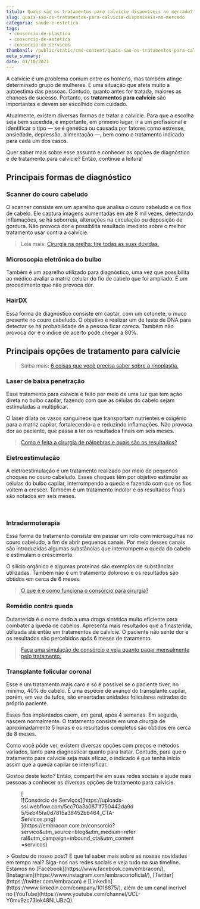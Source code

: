 ```yaml
---
titulo: Quais são os tratamentos para calvície disponíveis no mercado?
slug: quais-sao-os-tratamentos-para-calvicie-disponiveis-no-mercado
categoria: saude-e-estetica
tags:
 - consorcio-de-plastica
 - consorcio-de-estetica
 - consorcio-de-servicos
thumbnail: /public/static/cms-content/quais-sao-os-tratamentos-para-calvicie-disponiveis-no-mercado.jpeg
meta_summary: 
date: 01/10/2021
---
```

A calvície é um problema comum entre os homens, mas também atinge determinado grupo de mulheres. É uma situação que afeta muito a autoestima das pessoas. Contudo, quanto antes for tratada, maiores as chances de sucesso. Portanto, os **tratamentos para calvície** são importantes e devem ser escolhido com cuidado.

Atualmente, existem diversas formas de tratar a calvície. Para que a escolha seja bem sucedida, é importante, em primeiro lugar, ir a um profissional e identificar o tipo — se é genética ou causada por fatores como estresse, ansiedade, depressão, alimentação —, bem como o tratamento indicado para cada um dos casos.

Quer saber mais sobre esse assunto e conhecer as opções de diagnóstico e de tratamento para calvície? Então, continue a leitura!

Principais formas de diagnóstico
--------------------------------

### Scanner do couro cabeludo

O scanner consiste em um aparelho que analisa o couro cabeludo e os fios de cabelo. Ele captura imagens aumentadas em até 8 mil vezes, detectando inflamações, se há seborreia, alterações na circulação ou deposição de gordura. Não provoca dor e possibilita resultado imediato sobre o melhor tratamento usar contra a calvície.

> Leia mais: [Cirurgia na orelha: tire todas as suas dúvidas.](https://www.embracon.com.br/blog/cirurgia-na-orelha-tire-todas-as-suas-duvidas)

### Microscopia eletrônica do bulbo

Também é um aparelho utilizado para diagnóstico, uma vez que possibilita ao médico avaliar a matriz celular do fio de cabelo que foi ampliado. É um procedimento que não provoca dor.

### HairDX

Essa forma de diagnóstico consiste em captar, com um cotonete, o muco presente no couro cabeludo. O objetivo é realizar um de teste de DNA para detectar se há probabilidade de a pessoa ficar careca. Também não provoca dor e o índice de acerto pode chegar a 80%.

Principais opções de tratamento para calvície
---------------------------------------------

> Saiba mais: [6 coisas que você precisa saber sobre a rinoplastia.](https://www.embracon.com.br/blog/6-coisas-sobre-a-rinoplastia)

### Laser de baixa penetração

Esse tratamento para calvície é feito por meio de uma luz que tem ação direta no bulbo capilar, fazendo com que as células do cabelo sejam estimuladas a multiplicar.

O laser dilata os vasos sanguíneos que transportam nutrientes e oxigênio para a matriz capilar, fortalecendo-a e reduzindo inflamações. Não provoca dor ao paciente, que passa a ter os resultados finais em seis meses.

> [Como é feita a cirurgia de pálpebras e quais são os resultados?](https://www.embracon.com.br/blog/como-e-feita-a-cirurgia-de-palpebras-e-quais-sao-os-resultados)

### Eletroestimulação

A eletroestimulação é um tratamento realizado por meio de pequenos choques no couro cabeludo. Esses choques têm por objetivo estimular as células do bulbo capilar, interrompendo a queda e fazendo com que os fios voltem a crescer. Também é um tratamento indolor e os resultados finais são notados em seis meses.

‍

### Intradermoterapia

Essa forma de tratamento consiste em passar um rolo com microagulhas no couro cabeludo, a fim de abrir pequenos canais. Por meio desses canais são introduzidas algumas substâncias que interrompem a queda do cabelo e estimulam o crescimento.

O silício orgânico e algumas proteínas são exemplos de substâncias utilizadas. Também não é um tratamento doloroso e os resultados são obtidos em cerca de 6 meses.

> [O que é e como funciona o consórcio para cirurgia?](https://www.embracon.com.br/blog/o-que-e-e-como-funciona-o-consorcio-para-cirurgia)

### Remédio contra queda

Dutasterida é o nome dado a uma droga sintética muito eficiente para combater a queda de cabelos. Apresenta mais resultados que a finasterida, utilizada até então em tratamentos de calvície. O paciente não sente dor e os resultados são percebidos após 6 meses de tratamento.

> [Faça uma simulação de consórcio e veja quanto pagar mensalmente pelo tratamento.](https://www.embracon.com.br/consorcio)

### Transplante folicular coronal

Esse é um tratamento mais caro e só é possível se o paciente tiver, no mínimo, 40% do cabelo. É uma espécie de avanço do transplante capilar, porém, em vez de tufos, são enxertadas unidades foliculares retiradas do próprio paciente.

Esses fios implantados caem, em geral, após 4 semanas. Em seguida, nascem normalmente. O tratamento consiste em uma cirurgia de aproximadamente 5 horas e os resultados completos são obtidos em cerca de 8 meses.

Como você pôde ver, existem diversas opções com preços e métodos variados, tanto para diagnosticar quanto para tratar. Contudo, para que o tratamento para calvície seja mais eficaz, o indicado é que tenha início assim que a queda capilar se intensificar.

Gostou deste texto? Então, compartilhe em suas redes sociais e ajude mais pessoas a conhecer as diversas opções de tratamento para calvície.

<figure class="w-richtext-figure-type-image w-richtext-align-center" style="max-width:310px">[<div>![Consórcio de Serviços](https://uploads-ssl.webflow.com/5cc70a3a0871f750442da9d5/5eb45fa0d7815a36452bb464_CTA-Servicos.png)</div>](https://embracon.com.br/consorcio?servico&utm_source=blog&utm_medium=referral&utm_campaign=inbound_cta&utm_content=servicos)</figure>> Gostou do nosso post? E que tal saber mais sobre as nossas novidades em tempo real? Siga-nos nas redes sociais e veja tudo na sua timeline. Estamos no [Facebook](https://www.facebook.com/embracon/), [Instagram](https://www.instagram.com/embraconoficial/), [Twitter](https://twitter.com/embracon) e [LinkedIn](https://www.linkedin.com/company/1018875/), além de um canal incrível no [YouTube](https://www.youtube.com/channel/UCL-Y0mv9zc73Iek48NLUBzQ).
